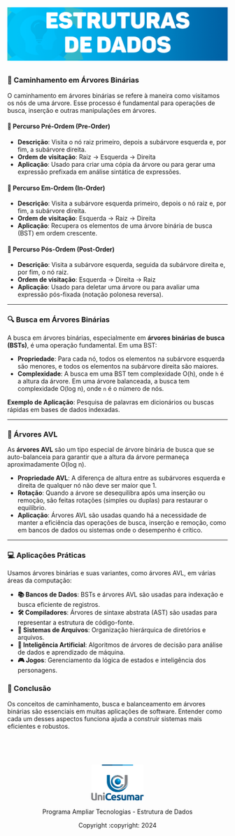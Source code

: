 <h2 align="center">

  <img alt="Estutura de Dados" title="#Programa Ampliar" src="./assets/Captura de tela 2024-07-11 213826.png" width=800/><h2>

### 🌳 Caminhamento em Árvores Binárias

O caminhamento em árvores binárias se refere à maneira como visitamos os nós de uma árvore. Esse processo é fundamental para operações de busca, inserção e outras manipulações em árvores.

#### 🔄 Percurso Pré-Ordem (Pre-Order)

- **Descrição**: Visita o nó raiz primeiro, depois a subárvore esquerda e, por fim, a subárvore direita.
- **Ordem de visitação**: Raiz → Esquerda → Direita
- **Aplicação**: Usado para criar uma cópia da árvore ou para gerar uma expressão prefixada em análise sintática de expressões.

#### 🔀 Percurso Em-Ordem (In-Order)

- **Descrição**: Visita a subárvore esquerda primeiro, depois o nó raiz e, por fim, a subárvore direita.
- **Ordem de visitação**: Esquerda → Raiz → Direita
- **Aplicação**: Recupera os elementos de uma árvore binária de busca (BST) em ordem crescente.

#### 🔁 Percurso Pós-Ordem (Post-Order)

- **Descrição**: Visita a subárvore esquerda, seguida da subárvore direita e, por fim, o nó raiz.
- **Ordem de visitação**: Esquerda → Direita → Raiz
- **Aplicação**: Usado para deletar uma árvore ou para avaliar uma expressão pós-fixada (notação polonesa reversa).

---

### 🔍 Busca em Árvores Binárias

A busca em árvores binárias, especialmente em **árvores binárias de busca (BSTs)**, é uma operação fundamental. Em uma BST:

- **Propriedade**: Para cada nó, todos os elementos na subárvore esquerda são menores, e todos os elementos na subárvore direita são maiores.
- **Complexidade**: A busca em uma BST tem complexidade O(h), onde `h` é a altura da árvore. Em uma árvore balanceada, a busca tem complexidade O(log n), onde `n` é o número de nós.

**Exemplo de Aplicação**: Pesquisa de palavras em dicionários ou buscas rápidas em bases de dados indexadas.

---

### 🌲 Árvores AVL

As **árvores AVL** são um tipo especial de árvore binária de busca que se auto-balanceia para garantir que a altura da árvore permaneça aproximadamente O(log n).

- **Propriedade AVL**: A diferença de altura entre as subárvores esquerda e direita de qualquer nó não deve ser maior que 1.
- **Rotação**: Quando a árvore se desequilibra após uma inserção ou remoção, são feitas rotações (simples ou duplas) para restaurar o equilíbrio.
- **Aplicação**: Árvores AVL são usadas quando há a necessidade de manter a eficiência das operações de busca, inserção e remoção, como em bancos de dados ou sistemas onde o desempenho é crítico.

---

### 💻 Aplicações Práticas

Usamos árvores binárias e suas variantes, como árvores AVL, em várias áreas da computação:

- **📚 Bancos de Dados**: BSTs e árvores AVL são usadas para indexação e busca eficiente de registros.
- **🛠️ Compiladores**: Árvores de sintaxe abstrata (AST) são usadas para representar a estrutura de código-fonte.
- **📂 Sistemas de Arquivos**: Organização hierárquica de diretórios e arquivos.
- **🤖 Inteligência Artificial**: Algoritmos de árvores de decisão para análise de dados e aprendizado de máquina.
- **🎮 Jogos**: Gerenciamento da lógica de estados e inteligência dos personagens.

### 🌟 Conclusão

Os conceitos de caminhamento, busca e balanceamento em árvores binárias são essenciais em muitas aplicações de software. Entender como cada um desses aspectos funciona ajuda a construir sistemas mais eficientes e robustos.



<br><br><br>
<p align="center"><img alt="Unicesumar" title="#Unicesumar" src="./assets/logo-unicesumar.png" width=120/></p>

<p align="center">Programa Ampliar Tecnologias - Estrutura de Dados</p>

<p align="center">Copyright :copyright: 2024</p>
